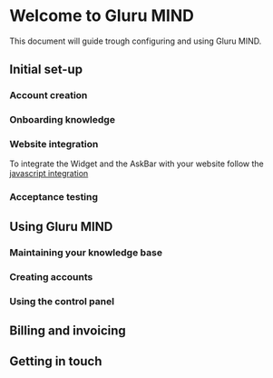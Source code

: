 # Welcome to Gluru MIND

This document will guide trough configuring and using Gluru MIND.

## Initial set-up

### Account creation
### Onboarding knowledge
### Website integration
To integrate the Widget and the AskBar with your website follow the [javascript integration](website_integration)

### Acceptance testing

## Using Gluru MIND

### Maintaining your knowledge base
### Creating accounts
### Using the control panel

## Billing and invoicing

## Getting in touch



